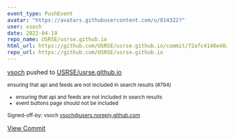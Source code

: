 ```yaml
---
event_type: PushEvent
avatar: "https://avatars.githubusercontent.com/u/814322?"
user: vsoch
date: 2022-04-19
repo_name: USRSE/usrse.github.io
html_url: https://github.com/USRSE/usrse.github.io/commit/72afc4140e48a69a81b72b57b33d82f9b870aebb
repo_url: https://github.com/USRSE/usrse.github.io
---
```


<a href='https://github.com/vsoch' target='_blank'>vsoch</a> pushed to <a href='https://github.com/USRSE/usrse.github.io' target='_blank'>USRSE/usrse.github.io</a>

<small>ensuring that api and feeds are not included in search results (#794)

* ensuring that api and feeds are not included in search results
* event buttons page should not be included

Signed-off-by: vsoch <vsoch@users.noreply.github.com></small>

<a href='https://github.com/USRSE/usrse.github.io/commit/72afc4140e48a69a81b72b57b33d82f9b870aebb' target='_blank'>View Commit</a>